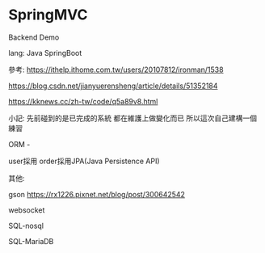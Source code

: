 # SpringMVC
Backend Demo 

lang:
Java SpringBoot

參考:
https://ithelp.ithome.com.tw/users/20107812/ironman/1538

https://blog.csdn.net/jianyuerensheng/article/details/51352184

https://kknews.cc/zh-tw/code/q5a89v8.html

小記:
先前碰到的是已完成的系統
都在維護上做變化而已
所以這次自己建構一個練習

ORM - 

user採用
order採用JPA(Java Persistence API)

其他:

gson
https://rx1226.pixnet.net/blog/post/300642542

websocket

SQL-nosql

SQL-MariaDB
